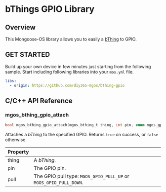 # bThings GPIO Library
## Overview
This Mongoose-OS library allows you to easily a [bThing](https://github.com/diy365-mgos/bthing) to GPIO.
## GET STARTED
Build up your own device in few minutes just starting from the following sample. Start including following libraries into your `mos.yml` file.
```yaml
libs:
  - origin: https://github.com/diy365-mgos/bthing-gpio
```
## C/C++ API Reference
### mgos_bthing_gpio_attach
```c
bool mgos_bthing_gpio_attach(mgos_bthing_t thing, int pin, enum mgos_gpio_pull_type pull);
```
Attaches a *bThing* to the specified GPIO. Returns `true` on success, or `false` otherwise.

|Property||
|--|--|
|thing|A *bThing*.|
|pin|The GPIO pin.|
|pull|The GPIO pull type: `MGOS_GPIO_PULL_UP` or `MGOS_GPIO_PULL_DOWN`.|

